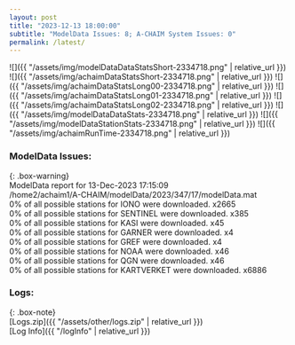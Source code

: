 ```yaml
---
layout: post
title: "2023-12-13 18:00:00"
subtitle: "ModelData Issues: 8; A-CHAIM System Issues: 0"
permalink: /latest/
---
```


![]({{ "/assets/img/modelDataDataStatsShort-2334718.png" | relative_url }})
![]({{ "/assets/img/achaimDataStatsShort-2334718.png" | relative_url }})
![]({{ "/assets/img/achaimDataStatsLong00-2334718.png" | relative_url }})
![]({{ "/assets/img/achaimDataStatsLong01-2334718.png" | relative_url }})
![]({{ "/assets/img/achaimDataStatsLong02-2334718.png" | relative_url }})
![]({{ "/assets/img/modelDataDataStats-2334718.png" | relative_url }})
![]({{ "/assets/img/modelDataStationStats-2334718.png" | relative_url }})
![]({{ "/assets/img/achaimRunTime-2334718.png" | relative_url }})


### ModelData Issues:  
  
{: .box-warning}  
 ModelData report for 13-Dec-2023 17:15:09   
 /home2/achaim1/A-CHAIM/modelData/2023/347/17/modelData.mat   
 0% of all possible stations for IONO were downloaded. x2665   
 0% of all possible stations for SENTINEL were downloaded. x385   
 0% of all possible stations for KASI were downloaded. x45   
 0% of all possible stations for GARNER were downloaded. x4   
 0% of all possible stations for GREF were downloaded. x4   
 0% of all possible stations for NOAA were downloaded. x46   
 0% of all possible stations for QGN were downloaded. x46   
 0% of all possible stations for KARTVERKET were downloaded. x6886   
  


### Logs:  
  
{: .box-note}  
[Logs.zip]({{ "/assets/other/logs.zip" | relative_url }})  
[Log Info]({{ "/logInfo" | relative_url }})  
